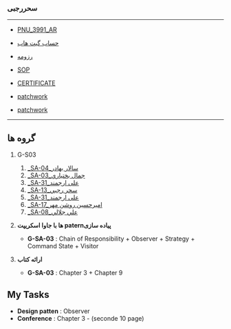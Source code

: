 ### سحررجبی


 
---
-  [PNU_3991_AR](https://github.com/saharrajabi/PNU_3991_AR/blob/gh-pages/README.md)
- [حساب گیت هاب](https://github.com/saharrajabi)

- [رزومه](https://saharrajabi.github.io/)

- [SOP](https://saharrajabi.github.io/SOP/)

- [CERTIFICATE](https://www.sololearn.com/Certificate/1024-20270960/pdf/)

- [patchwork](http://jlord.us/patchwork/)

- [patchwork](https://uupload.ir/files/iddp_patchwork.jpg)
------------------







## گروه ها

1. G-S03
    1. [_SA-04_سالار بهادر](https://github.com/AliRazavi-edu/PNU_3991/tree/master/_MSc/SoftwareArchitecture/04_%D8%B3%D8%A7%D9%84%D8%A7%D8%B1%20%D8%A8%D9%87%D8%A7%D8%AF%D8%B1)    
    1. [_SA-03_جمال بختياري](https://github.com/AliRazavi-edu/PNU_3991/tree/master/_MSc/SoftwareArchitecture/03_%D8%AC%D9%85%D8%A7%D9%84%20%D8%A8%D8%AE%D8%AA%D9%8A%D8%A7%D8%B1%D9%8A)    
    1. [_SA-31_علی ارجمند](https://github.com/AliRazavi-edu/PNU_3991/tree/master/_MSc/SoftwareArchitecture/31_%D8%B9%D9%84%DB%8C%20%D8%A7%D8%B1%D8%AC%D9%85%D9%86%D8%AF)    
    1. [_SA-13_سحر رجبي](https://github.com/AliRazavi-edu/PNU_3991/tree/master/_MSc/SoftwareArchitecture/13_%D8%B3%D8%AD%D8%B1%20%D8%B1%D8%AC%D8%A8%D9%8A) 
    1. [_SA-31_علی ارجمند](https://github.com/AliRazavi-edu/PNU_3991/tree/master/_MSc/SoftwareArchitecture/1115280_71/1_%D8%B9%D9%84%D9%8A%20%D8%A7%D8%B1%D8%AC%D9%85%D9%86%D8%AF)    
    1. [_SA-17_اميرحسين روشن مهر](https://github.com/AliRazavi-edu/PNU_3991/tree/master/_MSc/SoftwareArchitecture/1115280_01/17_%D8%A7%D9%85%D9%8A%D8%B1%D8%AD%D8%B3%D9%8A%D9%86%20%D8%B1%D9%88%D8%B4%D9%86%20%D9%85%D9%87%D8%B1)
    1. [_SA-08_علي جلالي](https://github.com/AliRazavi-edu/PNU_3991/tree/master/_MSc/SoftwareArchitecture/1115280_01/08_%D8%B9%D9%84%D9%8A%20%D8%AC%D9%84%D8%A7%D9%84%D9%8A) 

2. **ها با جاوا اسکریپت paternپیاده سازی** 

    - **G-SA-03** : Chain of Responsibility + Observer + Strategy + Command State + Visitor

3.  **ارائه کتاب**
    - **G-SA-03** : Chapter 3 + Chapter 9

## My Tasks

 - **Design patten** : Observer
 - **Conference** : Chapter 3 - (seconde 10 page)
